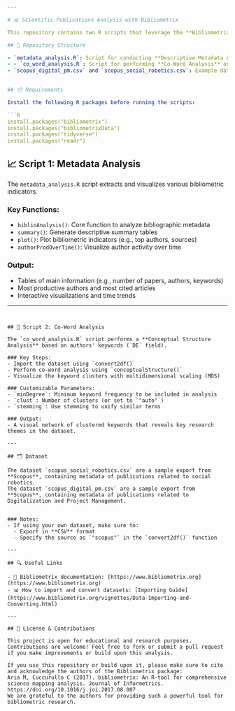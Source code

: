 ```yaml
---

# 📊 Scientific Publications Analysis with Bibliometrix

This repository contains two R scripts that leverage the **Bibliometrix** R package to analyze scientific literature from Scopus. The goal is to extract meaningful insights and perform bibliometric analysis using co-word mapping and metadata-based analytics.

## 📁 Repository Structure

- `metadata_analysis.R`: Script for conducting **Descriptive Metadata Analysis**, including author productivity, citation analysis, and keyword trends.
- - `co_word_analysis.R`: Script for performing **Co-Word Analysis** on a Scopus dataset using keyword co-occurrence and clustering techniques.
- `scopus_digital_pm.csv` and `scopus_social_robotics.csv`: Example datasets downloaded from **Scopus** and used in the scripts.
  

## 📦 Requirements

Install the following R packages before running the scripts:

```R
install.packages("bibliometrix")
install.packages("bibliometrixData")
install.packages("tidyverse")
install.packages("readr")
```

## 📈 Script 1: Metadata Analysis

The `metadata_analysis.R` script extracts and visualizes various bibliometric indicators.

### Key Functions:
- `biblioAnalysis()`: Core function to analyze bibliographic metadata
- `summary()`: Generate descriptive summary tables
- `plot()`: Plot bibliometric indicators (e.g., top authors, sources)
- `authorProdOverTime()`: Visualize author activity over time

### Output:
- Tables of main information (e.g., number of papers, authors, keywords)
- Most productive authors and most cited articles
- Interactive visualizations and time trends

---
```


## 🧠 Script 2: Co-Word Analysis

The `co_word_analysis.R` script performs a **Conceptual Structure Analysis** based on authors' keywords (`DE` field).

### Key Steps:
- Import the dataset using `convert2df()`
- Perform co-word analysis using `conceptualStructure()`
- Visualize the keyword clusters with multidimensional scaling (MDS)

### Customizable Parameters:
- `minDegree`: Minimum keyword frequency to be included in analysis
- `clust`: Number of clusters (or set to `"auto"`)
- `stemming`: Use stemming to unify similar terms

### Output:
- A visual network of clustered keywords that reveals key research themes in the dataset.

---

## 🗂 Dataset

The dataset `scopus_social_robotics.csv` are a sample export from **Scopus**, containing metadata of publications related to social robotics.
The dataset `scopus_digital_pm.csv` are a sample export from **Scopus**, containing metadata of publications related to Digitalization and Project Management.


### Notes:
- If using your own dataset, make sure to:
  - Export in **CSV** format
  - Specify the source as `"scopus"` in the `convert2df()` function

---

## 🔍 Useful Links

- 📘 Bibliometrix documentation: [https://www.bibliometrix.org](https://www.bibliometrix.org)
- 📊 How to import and convert datasets: [Importing Guide](https://www.bibliometrix.org/vignettes/Data-Importing-and-Converting.html)

---

## 💬 License & Contributions

This project is open for educational and research purposes. Contributions are welcome! Feel free to fork or submit a pull request if you make improvements or build upon this analysis.

If you use this repository or build upon it, please make sure to cite and acknowledge the authors of the Bibliometrix package:
Aria M, Cuccurullo C (2017). bibliometrix: An R-tool for comprehensive science mapping analysis. Journal of Informetrics. https://doi.org/10.1016/j.joi.2017.08.007
We are grateful to the authors for providing such a powerful tool for bibliometric research.
